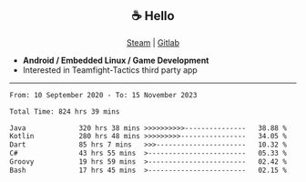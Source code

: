 <h2 align="center"> ☕ Hello </h2>

<p align="center">
  <a href="https://steamcommunity.com/id/Niforances/">Steam</a> |
  <a href="https://gitlab.com/niforances">Gitlab</a>
</p>

 - **Android / Embedded Linux / Game Development**
 - Interested in Teamfight-Tactics third party app

------

<!--START_SECTION:waka-->

```txt
From: 10 September 2020 - To: 15 November 2023

Total Time: 824 hrs 39 mins

Java             320 hrs 38 mins >>>>>>>>>>---------------   38.88 %
Kotlin           280 hrs 48 mins >>>>>>>>>----------------   34.05 %
Dart             85 hrs 7 mins   >>>----------------------   10.32 %
C#               43 hrs 55 mins  >------------------------   05.33 %
Groovy           19 hrs 59 mins  >------------------------   02.42 %
Bash             17 hrs 45 mins  >------------------------   02.15 %
```

<!--END_SECTION:waka-->
